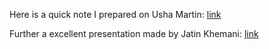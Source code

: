 Here is a quick note I prepared on Usha Martin: [link](https://drive.google.com/file/d/1CnjkCqrHbkmGkhc_NLvkqYMCWpJ84lBp/view?usp=sharing)

Further a excellent presentation made by Jatin Khemani: [link](https://youtu.be/iH9Q9l5FMu0)
